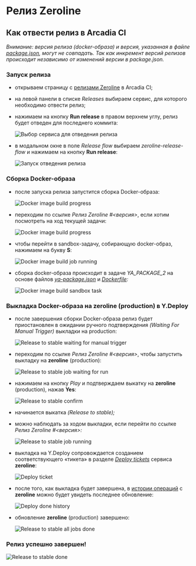 # Релиз Zeroline

## Как отвести релиз в Arcadia CI

_Внимание: версия релиза (docker-образа) и версия, указанная в файле [package.json][zeroline-package-json], могут не совпадать. Так как инкремент версий релизов происходит независимо от изменений версии в package.json._

### Запуск релиза

- открываем страницу с [релизами Zeroline][zeroline-releases] в Arcadia CI;

- на левой панели в списке _Releases_ выбираем сервис, для которого необходимо отвести релиз;

- нажимаем на кнопку **Run release** в правом верхнем углу, релиз будет отведен для последнего коммита:

  ![Выбор сервиса для отведения релиза](images/list-of-releases-and-commits.png)

- в модальном окне в поле _Release flow_ выбираем _zeroline-release-flow_ и нажимаем на кнопку **Run release**:

  ![Запуск отведения релиза](images/run-release.confirm-dialog.png)

### Сборка Docker-образа

- после запуска релиза запустится сборка Docker-образа:

  ![Docker image build progress](images/build-docker-image.progress.png)

- переходим по ссылке _Релиз Zeroline #<версия>_, если хотим посмотреть на ход текущей задачи:

  ![Docker image build progress](images/build-docker-image.see-details.png)

- чтобы перейти в sandbox-задачу, собирающую docker-образ, нажимаем на букву **S**:

  ![Docker image build job running](images/build-docker-image.job-running.png)

- сборка docker-образа происходит в задаче _YA_PACKAGE_2_ на основе файлов _[ya-package.json][ya-package-json]_ и _[Dockerfile][dockerFile]:_

   ![Docker image build sandbox task](images/build-docker-image.sandbox-task.png)

### Выкладка Docker-образа на zeroline (production) в Y.Deploy

- после завершения сборки Docker-образа релиз будет приостановлен в ожидании ручного подтверждения _(Waiting For Manual Trigger)_ выкладки на production:

  ![Release to stable waiting for manual trigger](images/release-to-stable.waiting-for-manual-trigger.png)

- переходим по ссылке _Релиз Zeroline #<версия>_, чтобы запустить выкладку на **zeroline** (production):

  ![Release to stable job waiting for run](images/release-to-stable.job-waiting-for-run.png)

- нажимаем на кнопку _Play_ и подтверждаем выкатку на **zeroline** (production), нажав **Yes**:

  ![Release to stable confirm](images/release-to-stable.confirm.png)

- начинается выкатка _(Release to stable);_

- можно наблюдать за ходом выкладки, если перейти по ссылке _Релиз Zeroline #<версия>:_

  ![Release to stable job running](images/release-to-stable.job-running.png)

- выкладка на Y.Deploy сопровождается созданием соответствующего «тикета» в разделе _[Deploy tickets][deploy-tickets]_ сервиса **zeroline**:

  ![Deploy ticket](images/deploy.ticket.png)

- после того, как выкладка будет завершена, в [истории операций][zeroline-history] с **zeroline** можно будет увидеть последнее обновление:

  ![Deploy done history](images/deploy.history-done.png)

- обновление **zeroline** (production) завершено:

  ![Release to stable all jobs done](images/release-to-stable.all-jobs-done.png)

### Релиз успешно завершен!

  ![Release to stable done](images/release-to-stable.done.png)

[zeroline-package-json]: https://a.yandex-team.ru/arc/trunk/arcadia/frontend/projects/infratest/services/zeroline/package.json

[zeroline-releases]: https://a.yandex-team.ru/projects/zeroline/ci/releases/timeline?dir=frontend%2Fprojects%2Finfratest%2Fservices%2Fzeroline&id=release

[ya-package-json]: https://a.yandex-team.ru/arc/trunk/arcadia/frontend/projects/infratest/services/zeroline/ya-package.json

[dockerfile]: https://a.yandex-team.ru/arc/trunk/arcadia/frontend/projects/infratest/services/zeroline/Dockerfile

[deploy-tickets]: https://deploy.yandex-team.ru/stages/zeroline/deploy-tickets?stageId=zeroline&ticketStatuses=closed%2Ccommitted%2CinProgress%2ConHold%2Cpending%2Cskip%2Cunknown%2Cwait%2CwaitingForApprove%2CwaitingForCommit

[zeroline-history]: https://deploy.yandex-team.ru/stages/zeroline/history
